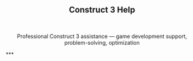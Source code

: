 <meta name="description" content="Professional Construct 3 assistance — game development support, problem-solving, optimization"/>
<meta name="author" content="⋈ Mr. Veato, hi@mrveato.com">
<meta name="reply-to" content="hi@mrveato.com">
<link rel="stylesheet" type="text/css" href="style.css">
<script src="https://kit.fontawesome.com/2863ef2463.js" crossorigin="anonymous"></script>
<link rel="shortcut icon" type="image/x-icon" href="favicon.ico">

<h2 style="text-align:center">Construct 3 Help</h2>
<br>

<p style="text-align:center">Professional Construct 3 assistance — game development support, problem-solving, optimization</p>
***
<br>

<p style="text-align:center; letter-spacing:10px">
<a href="mailto:hi@mrveato.com"><i class="fa-solid fa-envelope fa-beat" style="color: #000000;"></i></a>
</p>
